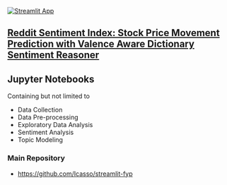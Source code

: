 [![Streamlit App](https://static.streamlit.io/badges/streamlit_badge_black_white.svg)](https://share.streamlit.io/icasso/streamlit-fyp/main.py)
## [Reddit Sentiment Index: Stock Price Movement Prediction with Valence Aware Dictionary Sentiment Reasoner](https://share.streamlit.io/icasso/streamlit-fyp/main.py)

## Jupyter Notebooks
Containing but not limited to
- Data Collection
- Data Pre-processing
- Exploratory Data Analysis
- Sentiment Analysis
- Topic Modeling

### Main Repository
- https://github.com/Icasso/streamlit-fyp
